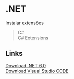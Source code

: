 # .NET

Instalar extensões
> C#<br>
> C# Extensions

## Links
[Download .NET 6.0](https://dotnet.microsoft.com/en-us/download)<br>
[Download Visual Studio CODE](https://code.visualstudio.com/)
